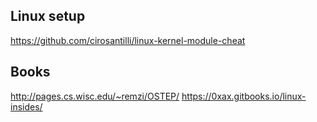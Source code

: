 ## Linux setup
https://github.com/cirosantilli/linux-kernel-module-cheat

## Books
http://pages.cs.wisc.edu/~remzi/OSTEP/
https://0xax.gitbooks.io/linux-insides/
